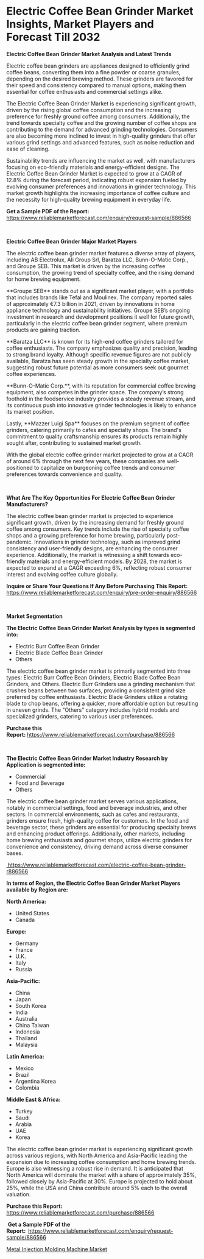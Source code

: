 <p><h1>Electric Coffee Bean Grinder Market Insights, Market Players and Forecast Till 2032</h1></p><p><strong>Electric Coffee Bean Grinder Market Analysis and Latest Trends</strong></p>
<p><p>Electric coffee bean grinders are appliances designed to efficiently grind coffee beans, converting them into a fine powder or coarse granules, depending on the desired brewing method. These grinders are favored for their speed and consistency compared to manual options, making them essential for coffee enthusiasts and commercial settings alike.</p><p>The Electric Coffee Bean Grinder Market is experiencing significant growth, driven by the rising global coffee consumption and the increasing preference for freshly ground coffee among consumers. Additionally, the trend towards specialty coffee and the growing number of coffee shops are contributing to the demand for advanced grinding technologies. Consumers are also becoming more inclined to invest in high-quality grinders that offer various grind settings and advanced features, such as noise reduction and ease of cleaning.</p><p>Sustainability trends are influencing the market as well, with manufacturers focusing on eco-friendly materials and energy-efficient designs. The Electric Coffee Bean Grinder Market is expected to grow at a CAGR of 12.8% during the forecast period, indicating robust expansion fueled by evolving consumer preferences and innovations in grinder technology. This market growth highlights the increasing importance of coffee culture and the necessity for high-quality brewing equipment in everyday life.</p></p>
<p><strong>Get a Sample PDF of the Report:&nbsp;</strong> <a href="https://www.reliablemarketforecast.com/enquiry/request-sample/886566?utm_campaign=1169&utm_medium=2&utm_source=Github&utm_content=ia&utm_term=17022025&utm_id=electric-coffee-bean-grinder">https://www.reliablemarketforecast.com/enquiry/request-sample/886566</a></p>
<p>&nbsp;</p>
<p><strong>Electric Coffee Bean Grinder Major Market Players</strong></p>
<p><p>The electric coffee bean grinder market features a diverse array of players, including AB Electrolux, Ali Group Srl, Baratza LLC, Bunn-O-Matic Corp., and Groupe SEB. This market is driven by the increasing coffee consumption, the growing trend of specialty coffee, and the rising demand for home brewing equipment.</p><p>**Groupe SEB** stands out as a significant market player, with a portfolio that includes brands like Tefal and Moulinex. The company reported sales of approximately €7.3 billion in 2021, driven by innovations in home appliance technology and sustainability initiatives. Groupe SEB’s ongoing investment in research and development positions it well for future growth, particularly in the electric coffee bean grinder segment, where premium products are gaining traction.</p><p>**Baratza LLC** is known for its high-end coffee grinders tailored for coffee enthusiasts. The company emphasizes quality and precision, leading to strong brand loyalty. Although specific revenue figures are not publicly available, Baratza has seen steady growth in the specialty coffee market, suggesting robust future potential as more consumers seek out gourmet coffee experiences.</p><p>**Bunn-O-Matic Corp.**, with its reputation for commercial coffee brewing equipment, also competes in the grinder space. The company’s strong foothold in the foodservice industry provides a steady revenue stream, and its continuous push into innovative grinder technologies is likely to enhance its market position.</p><p>Lastly, **Mazzer Luigi Spa** focuses on the premium segment of coffee grinders, catering primarily to cafes and specialty shops. The brand's commitment to quality craftsmanship ensures its products remain highly sought after, contributing to sustained market growth.</p><p>With the global electric coffee grinder market projected to grow at a CAGR of around 6% through the next few years, these companies are well-positioned to capitalize on burgeoning coffee trends and consumer preferences towards convenience and quality.</p></p>
<p>&nbsp;</p>
<p><strong>What Are The Key Opportunities For Electric Coffee Bean Grinder Manufacturers?</strong></p>
<p><p>The electric coffee bean grinder market is projected to experience significant growth, driven by the increasing demand for freshly ground coffee among consumers. Key trends include the rise of specialty coffee shops and a growing preference for home brewing, particularly post-pandemic. Innovations in grinder technology, such as improved grind consistency and user-friendly designs, are enhancing the consumer experience. Additionally, the market is witnessing a shift towards eco-friendly materials and energy-efficient models. By 2028, the market is expected to expand at a CAGR exceeding 6%, reflecting robust consumer interest and evolving coffee culture globally.</p></p>
<p><strong>Inquire or Share Your Questions If Any Before Purchasing This Report:</strong> <a href="https://www.reliablemarketforecast.com/enquiry/pre-order-enquiry/886566?utm_campaign=1169&utm_medium=2&utm_source=Github&utm_content=ia&utm_term=17022025&utm_id=electric-coffee-bean-grinder">https://www.reliablemarketforecast.com/enquiry/pre-order-enquiry/886566</a></p>
<p>&nbsp;</p>
<p><strong>Market Segmentation</strong></p>
<p><strong>The Electric Coffee Bean Grinder Market Analysis by types is segmented into:</strong></p>
<p><ul><li>Electric Burr Coffee Bean Grinder</li><li>Electric Blade Coffee Bean Grinder</li><li>Others</li></ul></p>
<p><p>The electric coffee bean grinder market is primarily segmented into three types: Electric Burr Coffee Bean Grinders, Electric Blade Coffee Bean Grinders, and Others. Electric Burr Grinders use a grinding mechanism that crushes beans between two surfaces, providing a consistent grind size preferred by coffee enthusiasts. Electric Blade Grinders utilize a rotating blade to chop beans, offering a quicker, more affordable option but resulting in uneven grinds. The "Others" category includes hybrid models and specialized grinders, catering to various user preferences.</p></p>
<p><strong>Purchase this Report:&nbsp;</strong><a href="https://www.reliablemarketforecast.com/purchase/886566?utm_campaign=1169&utm_medium=2&utm_source=Github&utm_content=ia&utm_term=17022025&utm_id=electric-coffee-bean-grinder">https://www.reliablemarketforecast.com/purchase/886566</a></p>
<p>&nbsp;</p>
<p><strong>The Electric Coffee Bean Grinder Market Industry Research by Application is segmented into:</strong></p>
<p><ul><li>Commercial</li><li>Food and Beverage</li><li>Others</li></ul></p>
<p><p>The electric coffee bean grinder market serves various applications, notably in commercial settings, food and beverage industries, and other sectors. In commercial environments, such as cafes and restaurants, grinders ensure fresh, high-quality coffee for customers. In the food and beverage sector, these grinders are essential for producing specialty brews and enhancing product offerings. Additionally, other markets, including home brewing enthusiasts and gourmet shops, utilize electric grinders for convenience and consistency, driving demand across diverse consumer bases.</p></p>
<p><a href="https://www.reliablemarketforecast.com/electric-coffee-bean-grinder-r886566?utm_campaign=1169&utm_medium=2&utm_source=Github&utm_content=ia&utm_term=17022025&utm_id=electric-coffee-bean-grinder">&nbsp;https://www.reliablemarketforecast.com/electric-coffee-bean-grinder-r886566</a></p>
<p><strong>In terms of Region, the Electric Coffee Bean Grinder Market Players available by Region are:</strong></p>
<p>
    <p> <strong> North America: </strong>
        <ul>
            <li>United States</li>
            <li>Canada</li>
        </ul>
        </p> 
    <p> <strong> Europe: </strong>
        <ul>
            <li>Germany</li>
            <li>France</li>
            <li>U.K.</li>
            <li>Italy</li>
            <li>Russia</li>
        </ul>
        </p> 
    <p> <strong> Asia-Pacific: </strong>
        <ul>
            <li>China</li>
            <li>Japan</li>
            <li>South Korea</li>
            <li>India</li>
            <li>Australia</li>
            <li>China Taiwan</li>
            <li>Indonesia</li>
            <li>Thailand</li>
            <li>Malaysia</li>
        </ul>
        </p> 
    <p> <strong> Latin America: </strong>
        <ul>
            <li>Mexico</li>
            <li>Brazil</li>
            <li>Argentina Korea</li>
            <li>Colombia</li>
        </ul>
        </p> 
    <p> <strong> Middle East & Africa: </strong>
        <ul>
            <li>Turkey</li>
            <li>Saudi</li>
            <li>Arabia</li>
            <li>UAE</li>
            <li>Korea</li>
        </ul>
    </p>
    </p>
<p><p>The electric coffee bean grinder market is experiencing significant growth across various regions, with North America and Asia-Pacific leading the expansion due to increasing coffee consumption and home brewing trends. Europe is also witnessing a robust rise in demand. It is anticipated that North America will dominate the market with a share of approximately 35%, followed closely by Asia-Pacific at 30%. Europe is projected to hold about 25%, while the USA and China contribute around 5% each to the overall valuation.</p></p>
<p><strong>Purchase this Report: </strong><a href="https://www.reliablemarketforecast.com/purchase/886566?utm_campaign=1169&utm_medium=2&utm_source=Github&utm_content=ia&utm_term=17022025&utm_id=electric-coffee-bean-grinder">https://www.reliablemarketforecast.com/purchase/886566</a></p>
<p>&nbsp;<strong>Get a Sample PDF of the Report:&nbsp;&nbsp;</strong><a href="https://www.reliablemarketforecast.com/enquiry/request-sample/886566?utm_campaign=1169&utm_medium=2&utm_source=Github&utm_content=ia&utm_term=17022025&utm_id=electric-coffee-bean-grinder">https://www.reliablemarketforecast.com/enquiry/request-sample/886566</a></p>
<p><strong></strong></p>
<p><p><a href="https://github.com/pizolina/Market-Research-Report-List-7/blob/main/metal-injection-molding-machine-market.md?utm_campaign=1169&utm_medium=2&utm_source=Github&utm_content=ia&utm_term=17022025&utm_id=electric-coffee-bean-grinder">Metal Injection Molding Machine Market</a></p></p>